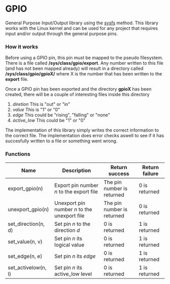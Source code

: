 # GPIO 

General Purpose Input/Output library using the [sysfs](https://www.kernel.org/doc/Documentation/gpio/sysfs.txt) method.
This library works with the Linux kernel and can be used for any project that requires input and/or output through the general purpose pins.

### How it works

Before using a GPIO pin, this pin must be mapped to the pseudo filesystem. There is a file called __/sys/class/gpio/export__. Any number written to this file (and has not been mapped already) will result in a directory called __/sys/class/gpio/gpioX/__ where X is the number that has been written to the __export__ file.

Once a GPIO pin has been exported and the directory __gpioX__ has been created, there will be a couple of interesting files inside this directory

1. *diretion*  This is "out" or "in"
2. *value* This is "1" or "0"
3. *edge* This could be "rising", "falling" or "none"
4. *active_low* This could be "1" or "0"

The implementation of this library simply writes the correct information to the correct file.
The implementation does error checks aswell to see if it has succesfully written to a file or something went wrong.

### Functions

| Name                | Description                                  | Return success             | Return failure |
|---------------------|----------------------------------------------|----------------------------|----------------|
| export_gpio(n)      | Export pin number *n* to the export file     | The pin number is returned | 0 is returned  |
| unexport_gpio(n)    | Unexport pin number *n* to the unexport file | The pin number is returned | 0 is returned  |
| set_direction(n, d) | Set pin *n* to the direction *d*             | 0 is returned              | 1 is returned  |
| set_value(n, v)     | Set pin *n* its logical value                | 0 is returned              | 1 is returned  |
| set_edge(n, e)      | Set pin *n* its *edge*                       | 0 is returned              | 1 is returned  |
| set_activelow(n, l) | Set pin *n* its active_low level             | 0 is returned              | 1 is returned  |



